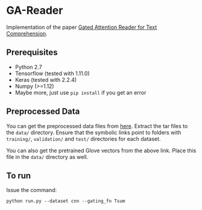 # GA-Reader
Implementation of the paper [Gated Attention Reader for Text Comprehension](https://arxiv.org/abs/1606.01549).

## Prerequisites
- Python 2.7
- Tensorflow (tested with 1.11.0)
- Keras (tested with 2.2.4)
- Numpy (>=1.12)
- Maybe more, just use `pip install` if you get an error


## Preprocessed Data
You can get the preprocessed data files from [here](https://drive.google.com/drive/folders/0B7aCzQIaRTDUZS1EWlRKMmt3OXM?usp=sharing). Extract the tar files to the `data/` directory. Ensure that the symbolic links point to folders with `training/`, `validation/` and `test/` directories for each dataset.

You can also get the pretrained Glove vectors from the above link. Place this file in the `data/` directory as well.

## To run
Issue the command:
```
python run.py --dataset cnn --gating_fn Tsum
```

